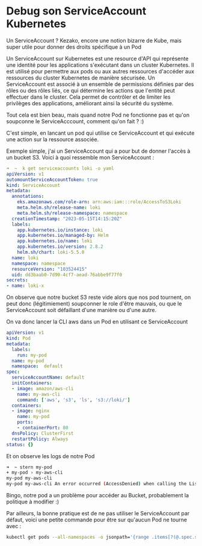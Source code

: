 # Debug son ServiceAccount Kubernetes

Un ServiceAccount ? Kezako, encore une notion bizarre de Kube, mais super utile pour donner des droits spécifique à un Pod

Un ServiceAccount sur Kubernetes est une resource d'API qui représente une identité pour les applications s'exécutant dans un cluster Kubernetes. Il est utilisé pour permettre aux pods ou aux autres ressources d'accéder aux ressources du cluster Kubernetes de manière sécurisée. Un ServiceAccount est associé à un ensemble de permissions définies par des rôles ou des rôles liés, ce qui détermine les actions que l'entité peut effectuer dans le cluster. Cela permet de contrôler et de limiter les privilèges des applications, améliorant ainsi la sécurité du système.

Tout cela est bien beau, mais quand notre Pod ne fonctionne pas et qu'on soupconne le ServiceAcccount, comment qu'on fait ? :)

C'est simple, en lancant un pod qui utilise ce ServiceAccount et qui exécute une action sur la ressource associée.

Exemple simple, j'ai un ServiceAccount qui a pour but de donner l'accès à un bucket S3. Voici à quoi ressemble mon ServiceAccount :

```yaml
➜  ~  k get serviceaccounts loki -o yaml
apiVersion: v1
automountServiceAccountToken: true
kind: ServiceAccount
metadata:
  annotations:
    eks.amazonaws.com/role-arn: arn:aws:iam:::role/AccessToS3Loki
    meta.helm.sh/release-name: loki
    meta.helm.sh/release-namespace: namespace
  creationTimestamp: "2023-05-15T14:15:20Z"
  labels:
    app.kubernetes.io/instance: loki
    app.kubernetes.io/managed-by: Helm
    app.kubernetes.io/name: loki
    app.kubernetes.io/version: 2.8.2
    helm.sh/chart: loki-5.5.0
  name: loki
  namespace: namespace
  resourceVersion: "103524415"
  uid: dd3baab0-7d90-4cf7-aead-76abbe9f77f0
secrets:
- name: loki-x
```

On observe que notre bucket S3 reste vide alors que nos pod tournent, on peut donc (légitimiement) soupconner le role d'être mauvais, ou que le ServiceAccount soit défaillant d'une manière ou d'une autre.

On va donc lancer la CLI aws dans un Pod en utilisant ce ServiceAccount

```yaml
apiVersion: v1
kind: Pod
metadata:
  labels:
    run: my-pod
  name: my-pod
  namespace:  default
spec:
  serviceAccountName: default
  initContainers:
  - image: amazon/aws-cli
    name: my-aws-cli
    command: ['aws', 's3', 'ls', 's3://loki/']
  containers:
  - image: nginx
    name: my-pod
    ports:
    - containerPort: 80
  dnsPolicy: ClusterFirst
  restartPolicy: Always
status: {}
```

Et on observe les logs de notre Pod

```bash
➜  ~ stern my-pod
+ my-pod › my-aws-cli
my-pod my-aws-cli
my-pod my-aws-cli An error occurred (AccessDenied) when calling the ListObjectsV2 operation: Access Denied
```

Bingo, notre pod a un problème pour accéder au Bucket, probablement la politique à modifier :)

Par ailleurs, la bonne pratique est de ne pas utiliser le ServiceAccount par défaut, voici une petite commande pour être sur qu'aucun Pod ne tourne avec :

```bash
kubectl get pods --all-namespaces -o jsonpath='{range .items[?(@.spec.serviceAccountName == "default")]}{.metadata.namespace} {.metadata.name}{"\n"}{end}' 2>/dev/null
```
